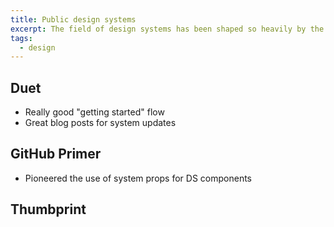 ```yaml
---
title: Public design systems
excerpt: The field of design systems has been shaped so heavily by the fact that so many systems are out in the open for all to see. Here are some that have stood out to me over the years.
tags:
  - design
---
```


## Duet

<book-mark url='https://www.duetds.com'></book-mark>

- Really good "getting started" flow
- Great blog posts for system updates

## GitHub Primer

<book-mark url='https://primer.style'></book-mark>

- Pioneered the use of system props for DS components

## Thumbprint

<book-mark url='https://thumbprint.design'></book-mark>

